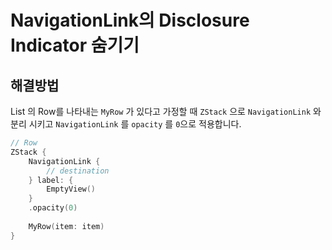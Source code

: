 # NavigationLink의 Disclosure Indicator 숨기기

## 해결방법

List 의 Row를 나타내는 `MyRow` 가 있다고 가정할 때 `ZStack` 으로 `NavigationLink` 와 분리 시키고 `NavigationLink` 를 `opacity` 를 `0`으로 적용합니다.

```swift
// Row
ZStack {
    NavigationLink {
        // destination
    } label: {
        EmptyView()
    }
    .opacity(0)
    
    MyRow(item: item)
}
```
